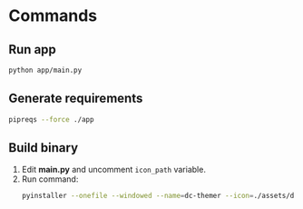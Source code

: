 # Commands

## Run app
```sh
python app/main.py
```

## Generate requirements
```sh
pipreqs --force ./app
```

## Build binary
1. Edit **main.py** and uncomment `icon_path` variable.
2. Run command:
   ```sh
   pyinstaller --onefile --windowed --name=dc-themer --icon=./assets/dct-icon-v3.ico --add-data=./assets/dct-icon-v3.ico:assets ./app/main.py
   ```
